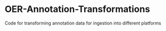 # OER-Annotation-Transformations
Code for transforming annotation data for ingestion into different platforms
